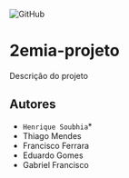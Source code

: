 ![GitHub](https://img.shields.io/github/license/HenriqueSoubhia/2emia-projeto)

# 2emia-projeto
Descrição do projeto
## Autores
- `Henrique Soubhia`*
- Thiago Mendes
- Francisco Ferrara
- Eduardo Gomes
- Gabriel Francisco
